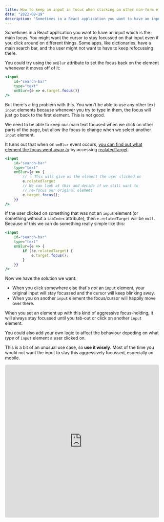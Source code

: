 ```yaml
---
title: How to keep an input in focus when clicking on other non-form elements in React
date: "2022-09-19"
description: "Sometimes in a React application you want to have an input which is the main focus. You might want the cursor to stay focussed on that input even if you click around on different things..."
---
```


Sometimes in a React application you want to have an input which is the main focus. You might want the cursor to stay focussed on that input even if you click around on different things. Some apps, like dictionaries, have a main search bar, and the user might not want to have to keep refocussing there.

You could try using the `onBlur` attribute to set the focus back on the element whenever it moves off of it:

```jsx
<input
    id="search-bar"
    type="text"
    onBlur={e => e.target.focus()}
/>
```

But there's a big problem with this. You won't be able to use any other text `input` elements because whenever you try to type in them, the focus will just go back to the first element. This is not good.

We need to be able to keep our main text focused when we click on other parts of the page, but allow the focus to change when we select another `input` element.

It turns out that when on `onBlur` event occurs, [you can find out what element the focus went away *to*](https://stackoverflow.com/a/33325953/8620945) by accessing [realatedTarget](https://www.w3.org/TR/uievents/#idl-focusevent).

```jsx
<input
    id="search-bar"
    type="text"
    onBlur={e => {
        // 👇 This will give us the element the user clicked on
        e.relatedTarget
        // We can look at this and decide if we still want to
        // re-focus our original element
        e.target.focus();
    }}
/>
```

If the user clicked on something that was not an `input` element (or something without a `tabIndex` attribute), then `e.relatedTarget` will be `null`. Because of this we can do something really simple like this:

```jsx
<input
    id="search-bar"
    type="text"
    onBlur={e => {
        if (!e.relatedTarget) {
            e.target.focus();
        }
    }}
/>
```

Now we have the solution we want:

- When you click somewhere else that's *not* an `input` element, your original input will stay focussed and the cursor will keep blinking away.
- When you on another `input` element the focus/cursor will happily move over there.

When you set an element up with this kind of aggressive focus-holding, it will always stay focussed until you tab-out or click on another `input` element.

You could also add your own logic to affect the behaviour depeding on what *type* of `input` element a user clicked on.

This is a bit of an unusual use case, so **use it wisely**. Most of the time you would not want the input to stay this aggressively focussed, especially on mobile.

<iframe src="https://codesandbox.io/embed/fervent-pine-hzxmu0?fontsize=14&hidenavigation=1&theme=dark"
    style="width:100%; height:500px; border:0; border-radius: 4px; overflow:hidden;"
    title="react-focus-demo"
    allow="accelerometer; ambient-light-sensor; camera; encrypted-media; geolocation; gyroscope; hid; icrophone; midi; payment; usb; vr; xr-spatial-tracking"
    sandbox="allow-forms allow-modals allow-popups allow-presentation allow-same-origin allow-scripts"
></iframe>

